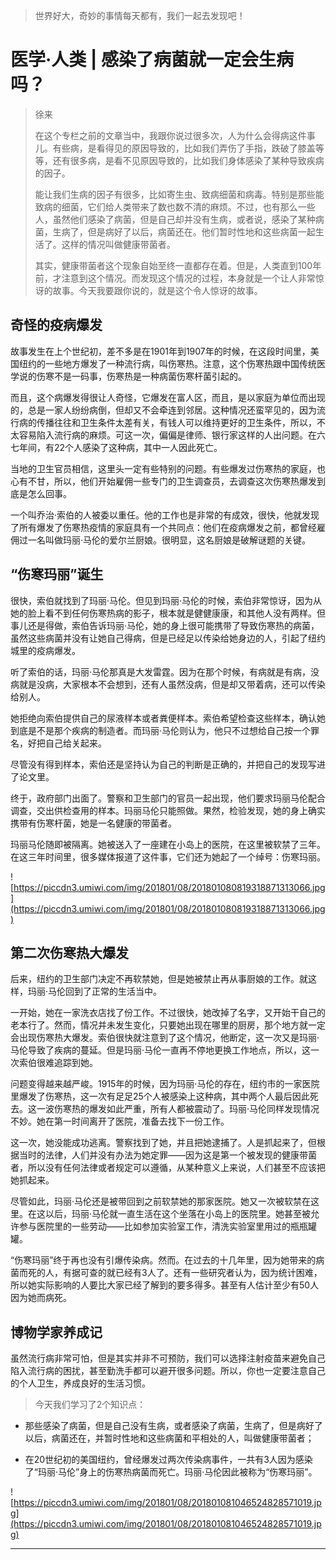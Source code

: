 > 世界好大，奇妙的事情每天都有，我们一起去发现吧！

# 医学·人类 | 感染了病菌就一定会生病吗？

> 徐来
> 
> 在这个专栏之前的文章当中，我跟你说过很多次，人为什么会得病这件事儿。有些病，是看得见的原因导致的，比如我们弄伤了手指，跌破了膝盖等等，还有很多病，是看不见原因导致的，比如我们身体感染了某种导致疾病的因子。
> 
> 能让我们生病的因子有很多，比如寄生虫、致病细菌和病毒。特别是那些能致病的细菌，它们给人类带来了数也数不清的麻烦。不过，也有那么一些人，虽然他们感染了病菌，但是自己却并没有生病，或者说，感染了某种病菌，生病了，但是病好了以后，病菌还在。他们暂时性地和这些病菌一起生活了。这样的情况叫做健康带菌者。
> 
> 其实，健康带菌者这个现象自始至终一直都存在着。但是，人类直到100年前，才注意到这个情况。而发现这个情况的过程，本身就是一个让人非常惊讶的故事。今天我要跟你说的，就是这个令人惊讶的故事。

## 奇怪的疫病爆发

故事发生在上个世纪初，差不多是在1901年到1907年的时候，在这段时间里，美国纽约的一些地方爆发了一种流行病，叫伤寒热。注意，这个伤寒热跟中国传统医学说的伤寒不是一码事，伤寒热是一种病菌伤寒杆菌引起的。

而且，这个病爆发得很让人奇怪，它爆发在富人区，而且，是以家庭为单位而出现的，总是一家人纷纷病倒，但却又不会牵连到邻居。这种情况还蛮罕见的，因为流行病的传播往往和卫生条件太差有关，有钱人可以维持更好的卫生条件，所以，不太容易陷入流行病的麻烦。可这一次，偏偏是律师、银行家这样的人出问题。在六七年间，有22个人感染了这种病，其中一人因此死亡。

当地的卫生官员相信，这里头一定有些特别的问题。有些爆发过伤寒热的家庭，也心有不甘，所以，他们开始雇佣一些专门的卫生调查员，去调查这次伤寒热爆发到底是怎么回事。

一个叫乔治·索伯的人被委以重任。他的工作也是非常的有成效，很快，他就发现了所有爆发了伤寒热疫情的家庭具有一个共同点：他们在疫病爆发之前，都曾经雇佣过一名叫做玛丽·马伦的爱尔兰厨娘。很明显，这名厨娘是破解谜题的关键。

## “伤寒玛丽”诞生

很快，索伯就找到了玛丽·马伦。但见到玛丽·马伦的时候，索伯非常惊讶，因为从她的脸上看不到任何伤寒热病的影子，根本就是健健康康，和其他人没有两样。但事儿还是得做，索伯告诉玛丽·马伦，她的身上很可能携带了导致伤寒热的病菌，虽然这些病菌并没有让她自己得病，但是已经足以传染给她身边的人，引起了纽约城里的疫病爆发。

听了索伯的话，玛丽·马伦那真是大发雷霆。因为在那个时候，有病就是有病，没病就是没病，大家根本不会想到，还有人虽然没病，但是却又带着病，还可以传染给别人。

她拒绝向索伯提供自己的尿液样本或者粪便样本。索伯希望检查这些样本，确认她到底是不是那个疾病的制造者。而玛丽·马伦则认为，他只不过想给自己按一个罪名，好把自己给关起来。

尽管没有得到样本，索伯还是坚持认为自己的判断是正确的，并把自己的发现写进了论文里。

终于，政府部门出面了。警察和卫生部门的官员一起出现，他们要求玛丽马伦配合调查，交出供检查用的样本。玛丽马伦只能照做。果然，检验发现，她的身上确实携带有伤寒杆菌，她是一名健康的带菌者。

玛丽马伦随即被隔离。她被送入了一座建在小岛上的医院，在这里被软禁了三年。在这三年时间里，很多媒体报道了这件事，它们还为她起了一个绰号：伤寒玛丽。

![https://piccdn3.umiwi.com/img/201801/08/201801080819318871313066.jpg](https://piccdn3.umiwi.com/img/201801/08/201801080819318871313066.jpg)

## 第二次伤寒热大爆发

后来，纽约的卫生部门决定不再软禁她，但是她被禁止再从事厨娘的工作。就这样，玛丽·马伦回到了正常的生活当中。

一开始，她在一家洗衣店找了份工作。不过很快，她改掉了名字，又开始干自己的老本行了。然而，情况并未发生变化，只要她出现在哪里的厨房，那个地方就一定会出现伤寒热大爆发。索伯很快就注意到了这个情况，他断定，这一次又是玛丽·马伦导致了疾病的蔓延。但是玛丽·马伦一直再不停地更换工作地点，所以，这一次索伯很难追踪到她。

问题变得越来越严峻。1915年的时候，因为玛丽·马伦的存在，纽约市的一家医院里爆发了伤寒热，这一次有足足25个人被感染上这种病，其中两个人最后因此死去。这一波伤寒热的爆发如此严重，所有人都被震动了。玛丽·马伦同样发现情况不妙。她在第一时间离开了医院，准备去找下一份工作。

这一次，她没能成功逃离。警察找到了她，并且把她逮捕了。人是抓起来了，但根据当时的法律，人们并没有办法为她定罪——因为这是第一个被发现的健康带菌者，所以没有任何法律或者规定可以遵循，从某种意义上来说，人们甚至不应该把她抓起来。

尽管如此，玛丽·马伦还是被带回到之前软禁她的那家医院。她又一次被软禁在这里。在这以后，玛丽·马伦就一直生活在这个坐落在小岛上的医院里。她甚至被允许参与医院里的一些劳动——比如参加实验室工作，清洗实验室里用过的瓶瓶罐罐。

“伤寒玛丽”终于再也没有引爆传染病。然而。在过去的十几年里，因为她带来的病菌而死的人，有据可查的就已经有3人了。还有一些研究者认为，因为统计困难，所以她实际影响的人要比大家已经了解到的要多得多。甚至有人估计至少有50人因为她而病死。

## 博物学家养成记

虽然流行病非常可怕，但是其实并非不可预防，我们可以选择注射疫苗来避免自己陷入流行病的困扰，甚至勤洗手都可以避开很多问题。所以，你也一定要注意自己的个人卫生，养成良好的生活习惯。

> 今天我们学习了2个知识点：

* 那些感染了病菌，但是自己没有生病，或者感染了病菌，生病了，但是病好了以后，病菌还在，并暂时性地和这些病菌和平相处的人，叫做健康带菌者；

* 在20世纪初的美国纽约，曾经爆发过两次传染病事件，一共有3人因为感染了“玛丽·马伦”身上的伤寒热病菌而死亡。玛丽·马伦因此被称为“伤寒玛丽”。

![https://piccdn3.umiwi.com/img/201801/08/201801081046524828571019.jpg](https://piccdn3.umiwi.com/img/201801/08/201801081046524828571019.jpg)

---
